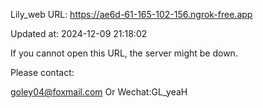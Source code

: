 Lily_web URL: https://ae6d-61-165-102-156.ngrok-free.app

Updated at: 2024-12-09 21:18:02

If you cannot open this URL, the server might be down.

Please contact: 

goley04@foxmail.com Or Wechat:GL_yeaH